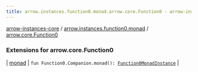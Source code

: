 ```yaml
---
title: arrow.instances.function0.monad.arrow.core.Function0 - arrow-instances-core
---
```


[arrow-instances-core](../../index.html) / [arrow.instances.function0.monad](../index.html) / [arrow.core.Function0](./index.html)

### Extensions for arrow.core.Function0

| [monad](monad.html) | `fun Function0.Companion.monad(): `[`Function0MonadInstance`](../../arrow.instances/-function0-monad-instance/index.html) |

